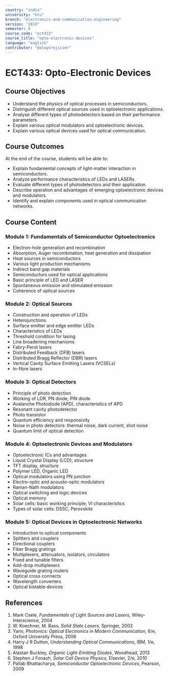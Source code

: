 ```yaml
---
country: "india"
university: "ktu"
branch: "electronics-and-communication-engineering"
version: "2019"
semester: 8
course_code: "ect433"
course_title: "opto-electronic-devices"
language: "english"
contributor: "@alwynrejicser"
---
```


# ECT433: Opto-Electronic Devices

## Course Objectives

- Understand the physics of optical processes in semiconductors.
- Distinguish different optical sources used in optoelectronic applications.
- Analyse different types of photodetectors based on their performance parameters.
- Explain various optical modulators and optoelectronic devices.
- Explain various optical devices used for optical communication.

## Course Outcomes

At the end of the course, students will be able to:

- Explain fundamental concepts of light-matter interaction in semiconductors.
- Analyze performance characteristics of LEDs and LASERs.
- Evaluate different types of photodetectors and their application.
- Describe operation and advantages of emerging optoelectronic devices and modulators.
- Identify and explain components used in optical communication networks.

## Course Content

### Module 1: Fundamentals of Semiconductor Optoelectronics

- Electron-hole generation and recombination  
- Absorption, Auger recombination, heat generation and dissipation  
- Heat sources in semiconductors  
- Various light production mechanisms  
- Indirect band gap materials  
- Semiconductors used for optical applications  
- Basic principle of LED and LASER  
- Spontaneous emission and stimulated emission  
- Coherence of optical sources  

### Module 2: Optical Sources

- Construction and operation of LEDs  
- Heterojunctions  
- Surface emitter and edge emitter LEDs  
- Characteristics of LEDs  
- Threshold condition for lasing  
- Line broadening mechanisms  
- Fabry-Perot lasers  
- Distributed Feedback (DFB) lasers  
- Distributed Bragg Reflector (DBR) lasers  
- Vertical Cavity Surface Emitting Lasers (VCSELs)  
- In-fibre lasers  

### Module 3: Optical Detectors

- Principle of photo detection  
- Working of LDR, PN diode, PIN diode  
- Avalanche Photodiode (APD), characteristics of APD  
- Resonant cavity photodetector  
- Photo transistor  
- Quantum efficiency and responsivity  
- Noise in photo detectors: thermal noise, dark current, shot noise  
- Quantum limit of optical detection  

### Module 4: Optoelectronic Devices and Modulators

- Optoelectronic ICs and advantages  
- Liquid Crystal Display (LCD), structure  
- TFT display, structure  
- Polymer LED, Organic LED  
- Optical modulators using PN junction  
- Electro-optic and acousto-optic modulators  
- Raman-Nath modulators  
- Optical switching and logic devices  
- Optical memory  
- Solar cells: basic working principle, VI characteristics  
- Types of solar cells: DSSC, Perovskite  

### Module 5: Optical Devices in Optoelectronic Networks

- Introduction to optical components  
- Splitters and couplers  
- Directional couplers  
- Fiber Bragg gratings  
- Multiplexers, attenuators, isolators, circulators  
- Fixed and tunable filters  
- Add-drop multiplexers  
- Waveguide grating routers  
- Optical cross connects  
- Wavelength converters  
- Optical bistable devices  

## References

1. Mark Csele, *Fundamentals of Light Sources and Lasers*, Wiley-Interscience, 2004  
2. W. Koechner, M. Bass, *Solid State Lasers*, Springer, 2003  
3. Yariv, *Photonics: Optical Electronics in Modern Communication*, 6/e, Oxford University Press, 2006  
4. Harry J R Dutton, *Understanding Optical Communications*, IBM, 1/e, 1998  
5. Alastair Buckley, *Organic Light-Emitting Diodes*, Woodhead, 2013  
6. Stephen J Fonash, *Solar Cell Device Physics*, Elsevier, 2/e, 2010  
7. Pallab Bhattacharya, *Semiconductor Optoelectronic Devices*, Pearson, 2009  
